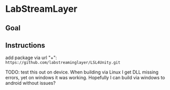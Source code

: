 # LabStreamLayer

## Goal

## Instructions

add package via url "+": `https://github.com/labstreaminglayer/LSL4Unity.git`

TODO: test this out on device. When building via Linux I get DLL missing errors, yet on windows it was working. Hopefully I can build via windows to android without issues?
